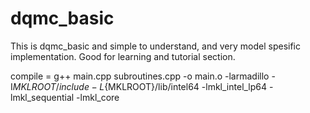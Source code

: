 # dqmc_basic
This is dqmc_basic and simple to understand, and very model spesific implementation. Good for learning and tutorial section.


compile = g++ main.cpp subroutines.cpp -o main.o -larmadillo -I${MKLROOT}/include -L${MKLROOT}/lib/intel64 -lmkl_intel_lp64 -lmkl_sequential -lmkl_core
